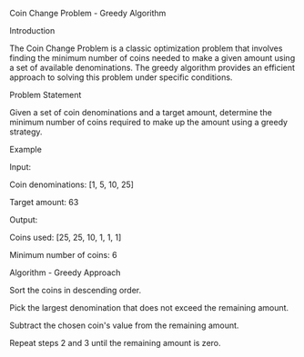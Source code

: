 Coin Change Problem - Greedy Algorithm

Introduction

The Coin Change Problem is a classic optimization problem that involves finding the minimum number of coins needed to make a given amount using a set of available denominations. The greedy algorithm provides an efficient approach to solving this problem under specific conditions.

Problem Statement

Given a set of coin denominations and a target amount, determine the minimum number of coins required to make up the amount using a greedy strategy.

Example

Input:

Coin denominations: [1, 5, 10, 25]

Target amount: 63

Output:

Coins used: [25, 25, 10, 1, 1, 1]

Minimum number of coins: 6

Algorithm - Greedy Approach

Sort the coins in descending order.

Pick the largest denomination that does not exceed the remaining amount.

Subtract the chosen coin's value from the remaining amount.

Repeat steps 2 and 3 until the remaining amount is zero.
